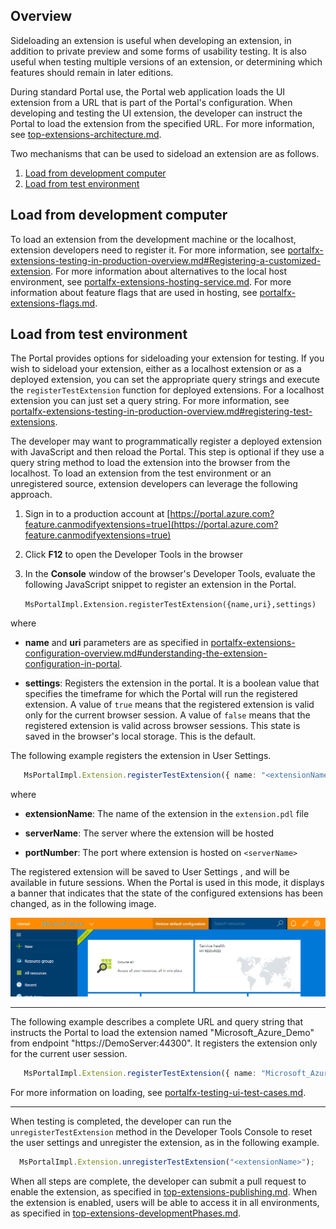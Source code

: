 ## Overview
   
Sideloading an extension is useful when developing an extension, in addition to private preview and some forms of usability testing. It is also useful when testing multiple versions of an extension, or determining which features should remain in later editions.

During standard Portal use, the Portal web application loads the UI extension from a URL that is part of the Portal's configuration.  When developing and testing the UI extension, the developer can instruct the Portal to load the extension from the specified URL.  For more information, see [top-extensions-architecture.md](top-extensions-architecture.md).

Two mechanisms that can be used to sideload an extension are as follows.

1. [Load from development computer](#load-from-development-computer)
1. [Load from test environment](#load-from-test-environment)

## Load from development computer

To load an extension from the development machine or the localhost, extension developers need to register it.  For more information, see [portalfx-extensions-testing-in-production-overview.md#Registering-a-customized-extension](portalfx-extensions-testing-in-production-overview.md#registering-a-customized-extension). For more information about alternatives to the local host environment, see [portalfx-extensions-hosting-service.md](portalfx-extensions-hosting-service). 
For more information about feature flags that are used in hosting, see [portalfx-extensions-flags.md](portalfx-extensions-flags.md).

## Load from test environment

The Portal provides options for sideloading your extension for testing. If you wish to sideload your extension, either as a localhost extension or as a deployed extension, you can set the appropriate query strings and execute the `registerTestExtension` function for deployed extensions. For a localhost extension you can just set a query string. For more information, see [portalfx-extensions-testing-in-production-overview.md#registering-test-extensions](portalfx-extensions-testing-in-production-overview.md#registering-test-extensions).

 
The developer may want to programmatically register a deployed extension with JavaScript and then reload the Portal. This step is optional if they use a query string method to load the extension into the browser from the localhost. To load an extension from the test environment or an unregistered source, extension developers can leverage the following approach.

1. Sign in to a production account at [https://portal.azure.com?feature.canmodifyextensions=true](https://portal.azure.com?feature.canmodifyextensions=true)
1. Click **F12** to open the Developer Tools in the browser
1. In the **Console** window of the browser's Developer Tools, evaluate the following JavaScript snippet to register an extension in the Portal.

    `MsPortalImpl.Extension.registerTestExtension({name,uri},settings)` 

where
* **name** and **uri** parameters are as specified in [portalfx-extensions-configuration-overview.md#understanding-the-extension-configuration-in-portal](portalfx-extensions-configuration-overview.md#understanding-the-extension-configuration-in-portal).
 
* **settings**: Registers the extension in the portal. It is a boolean value that specifies the timeframe for which the Portal will run the registered extension.  A value of  `true` means that the registered extension is valid only for the current browser session.  A value of `false` means that the registered extension is valid across browser sessions. This state is saved in the browser's local storage. This is the default.

The following example registers the extension in User Settings.

```ts
   MsPortalImpl.Extension.registerTestExtension({ name: "<extensionName>", uri: "https://<serverName>:<portNumber>" });
```

where

* **extensionName**: The name of the extension in the `extension.pdl` file

* **serverName**: The server where the extension will be hosted

* **portNumber**: The port where extension is hosted on `<serverName>`

The registered extension will be saved to User Settings , and will be available in future sessions. When the Portal is used in this mode, it displays a banner that indicates that the state of the configured extensions has been changed, as in the following image.

![Local extensions](../media/portalfx-testinprod/localExtensions.png)

* * *

The following example describes a complete URL and query string that instructs the Portal to load the extension named "Microsoft_Azure_Demo" from endpoint "https://DemoServer:44300". It registers the extension only for the current user session. 

```ts
   MsPortalImpl.Extension.registerTestExtension({ name: "Microsoft_Azure_Demo", uri: "https://DemoServer:44300" }, true);
```

For more information on loading, see [portalfx-testing-ui-test-cases.md](portalfx-testing-ui-test-cases.md).

* * *

When testing is completed, the developer can run the `unregisterTestExtension` method in the Developer Tools Console to reset the user settings and unregister the extension, as in the following example.

```ts
  MsPortalImpl.Extension.unregisterTestExtension("<extensionName>");
```

When all steps are complete, the developer can submit a pull request to enable the extension, as specified in [top-extensions-publishing.md](top-extensions-publishing.md). When the extension is enabled, users will be able to access it in all environments, as specified in [top-extensions-developmentPhases.md](top-extensions-developmentPhases.md).